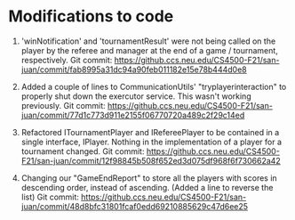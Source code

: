 # Modifications to code

1. 'winNotification' and 'tournamentResult' were not being called on the player by the referee and manager
   at the end of a game / tournament, respectively. 
   Git commit: https://github.ccs.neu.edu/CS4500-F21/san-juan/commit/fab8995a31dc94a90feb011182e15e78b444d0e8

3. Added a couple of lines to CommunicationUtils' "tryplayerinteraction" to properly shut down the exercutor service.
   This wasn't working previously.
   Git commit: https://github.ccs.neu.edu/CS4500-F21/san-juan/commit/77d1c773d911e2155f06770720a489c2f29c14ed

4. Refactored ITournamentPlayer and IRefereePlayer to be contained in a single interface, IPlayer.
   Nothing in the implementation of a player for a tournament changed.
   Git commit: https://github.ccs.neu.edu/CS4500-F21/san-juan/commit/12f98845b508f652ed3d075df968f6f730662a42

5. Changing our "GameEndReport" to store all the players with scores in descending order,
   instead of ascending. (Added a line to reverse the list)
   Git commit: https://github.ccs.neu.edu/CS4500-F21/san-juan/commit/48d8bfc31801fcaf0edd69210885629c47d6ee25